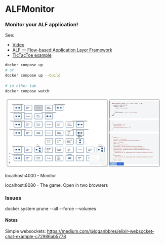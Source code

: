 # ALFMonitor

### Monitor your ALF application!

See:
- [Video](https://www.youtube.com/watch?v=8yqXyUR4hBA)
- [ALF — Flow-based Application Layer Framework](https://github.com/antonmi/alf)
- [TicTacToe example](https://github.com/antonmi/alf_monitor_tictactoe)


```sh
docker compose up
# or
docker compose up --build

# in other tab
docker compose watch
```

[![alt text](ALFMonitor.png "Monitor your ALF app")](https://www.youtube.com/watch?v=8yqXyUR4hBA)

localhost:4000 - Monitor

localhost:8080 - The game. Open in two browsers


### Issues
docker system prune --all --force --volumes



#### Notes
Simple websockets: https://medium.com/@loganbbres/elixir-websocket-chat-example-c72986ab5778